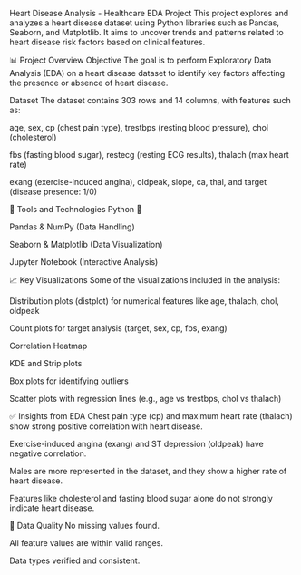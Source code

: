 Heart Disease Analysis - Healthcare EDA Project
This project explores and analyzes a heart disease dataset using Python libraries such as Pandas, Seaborn, and Matplotlib. It aims to uncover trends and patterns related to heart disease risk factors based on clinical features.

📊 Project Overview
Objective
The goal is to perform Exploratory Data Analysis (EDA) on a heart disease dataset to identify key factors affecting the presence or absence of heart disease.

Dataset
The dataset contains 303 rows and 14 columns, with features such as:

age, sex, cp (chest pain type), trestbps (resting blood pressure), chol (cholesterol)

fbs (fasting blood sugar), restecg (resting ECG results), thalach (max heart rate)

exang (exercise-induced angina), oldpeak, slope, ca, thal, and target (disease presence: 1/0)

🔧 Tools and Technologies
Python 🐍

Pandas & NumPy (Data Handling)

Seaborn & Matplotlib (Data Visualization)

Jupyter Notebook (Interactive Analysis)

📈 Key Visualizations
Some of the visualizations included in the analysis:

Distribution plots (distplot) for numerical features like age, thalach, chol, oldpeak

Count plots for target analysis (target, sex, cp, fbs, exang)

Correlation Heatmap

KDE and Strip plots

Box plots for identifying outliers

Scatter plots with regression lines (e.g., age vs trestbps, chol vs thalach)

✅ Insights from EDA
Chest pain type (cp) and maximum heart rate (thalach) show strong positive correlation with heart disease.

Exercise-induced angina (exang) and ST depression (oldpeak) have negative correlation.

Males are more represented in the dataset, and they show a higher rate of heart disease.

Features like cholesterol and fasting blood sugar alone do not strongly indicate heart disease.

🧹 Data Quality
No missing values found.

All feature values are within valid ranges.

Data types verified and consistent.
